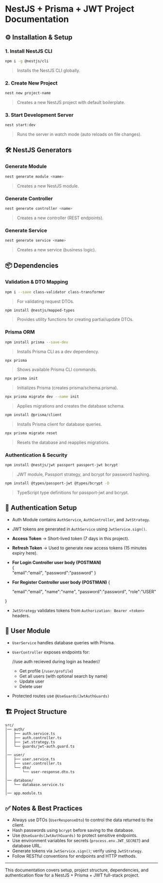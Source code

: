 # NestJS + Prisma + JWT Project Documentation

## ⚙️ Installation & Setup

### 1. Install NestJS CLI

```bash
npm i -g @nestjs/cli
```

> Installs the NestJS CLI globally.

### 2. Create New Project

```bash
nest new project-name
```

> Creates a new NestJS project with default boilerplate.

### 3. Start Development Server

```bash
nest start:dev
```

> Runs the server in watch mode (auto reloads on file changes).

## 🛠 NestJS Generators

### Generate Module

```bash
nest generate module <name>
```

> Creates a new NestJS module.

### Generate Controller

```bash
nest generate controller <name>
```

> Creates a new controller (REST endpoints).

### Generate Service

```bash
nest generate service <name>
```

> Creates a new service (business logic).

## 📦 Dependencies

### Validation & DTO Mapping

```bash
npm i --save class-validator class-transformer
```

> For validating request DTOs.

```bash
npm install @nestjs/mapped-types
```

> Provides utility functions for creating partial/update DTOs.

### Prisma ORM

```bash
npm install prisma --save-dev
```

> Installs Prisma CLI as a dev dependency.

```bash
npx prisma
```

> Shows available Prisma CLI commands.

```bash
npx prisma init
```

> Initializes Prisma (creates prisma/schema.prisma).

```bash
npx prisma migrate dev --name init
```

> Applies migrations and creates the database schema.

```bash
npm install @prisma/client
```

> Installs Prisma client for database queries.

```bash
npx prisma migrate reset
```

> Resets the database and reapplies migrations.

### Authentication & Security

```bash
npm install @nestjs/jwt passport passport-jwt bcrypt
```

> JWT module, Passport strategy, and bcrypt for password hashing.

```bash
npm install @types/passport-jwt @types/bcrypt -D
```

> TypeScript type definitions for passport-jwt and bcrypt.

## 🔑 Authentication Setup

* Auth Module contains `AuthService`, `AuthController`, and `JwtStrategy`.
* JWT tokens are generated in `AuthService` using `JwtService.sign()`.
* **Access Token** → Short-lived token (7 days in this project).
* **Refresh Token** → Used to generate new access tokens (15 minutes expiry here).

* **For Login Controller user body (POSTMAN)**  
{   
    "email":"email",
    "password":"password"
}

* **For Register Controller user body (POSTMAN)**
{   
    
    "email":"email",
    "name":"name",
    "password":"password",
    "role":"USER"

}

* `JwtStrategy` validates tokens from `Authorization: Bearer <token>` headers.

## 👥 User Module

* `UserService` handles database queries with Prisma.
* `UserController` exposes endpoints for:

   //use auth recieved during login as header//

  * Get profile (`/user/profile`)  
  * Get all users (with optional search by name)
  * Update user
  * Delete user
* Protected routes use `@UseGuards(JwtAuthGuards)`

## 🏗 Project Structure

```
src/
│── auth/
│   ├── auth.service.ts
│   ├── auth.controller.ts
│   ├── jwt.strategy.ts
│   └── guards/jwt-auth.guard.ts
│
│── user/
│   ├── user.service.ts
│   ├── user.controller.ts
│   └── dto/
│       └── user-response.dto.ts
│
│── database/
│   └── database.service.ts
│
│── app.module.ts
```

## ✅ Notes & Best Practices

* Always use DTOs (`UserResponseDto`) to control the data returned to the client.
* Hash passwords using `bcrypt` before saving to the database.
* Use `@UseGuards(JwtAuthGuards)` to protect sensitive endpoints.
* Use environment variables for secrets (`process.env.JWT_SECRET`) and database URL.
* Generate tokens via `JwtService.sign()`; verify using `JwtStrategy`.
* Follow RESTful conventions for endpoints and HTTP methods.

---

This documentation covers setup, project structure, dependencies, and authentication flow for a NestJS + Prisma + JWT full-stack project.

